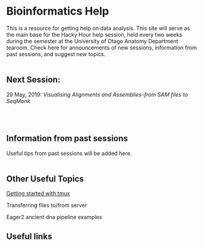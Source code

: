
# Bioinformatics Help

This is a resource for getting help on data analysis. This site will serve as the main base for the Hacky Hour help session, held every two weeks during the semester at the University of Otago Anatomy Department tearoom. Check here for announcements of new sessions, information from past sessions, and suggest new topics. 
<br/><br/>
## Next Session:

29 May, 2019: *Visualising Alignments and Assemblies–from SAM files to SeqMonk*

<br/><br/>
## Information from past sessions

Useful tips from past sessions will be added here. 
<br/><br/>
## Other Useful Topics

[Getting started with tmux](topics/tmux_basics.md)

Transferring files to/from server

Eager2 ancient dna pipeline examples

## Useful links

